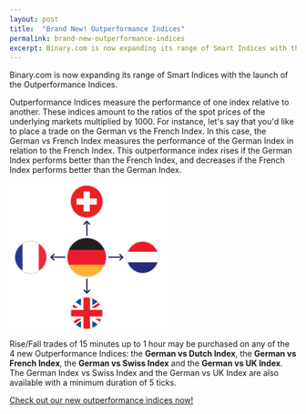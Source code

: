```yaml
---
layout: post
title:  "Brand New! Outperformance Indices"
permalink: brand-new-outperformance-indices
excerpt: Binary.com is now expanding its range of Smart Indices with the launch of the Outperformance Indices.  
---
```


Binary.com is now expanding its range of Smart Indices with the launch of the Outperformance Indices.

Outperformance Indices measure the performance of one index relative to another. These indices amount to the ratios of the spot prices of the underlying markets multiplied by 1000. For instance, let's say that you'd like to place a trade on the German vs the French Index. In this case, the German vs French Index measures the performance of the German Index in relation to the French Index. This outperformance index rises if the German Index performs better than the French Index, and decreases if the French Index performs better than the German Index.

![](/post_images/Out-Performance.png)

Rise/Fall trades of 15 minutes up to 1 hour may be purchased on any of the 4 new Outperformance Indices: the **German vs Dutch Index**, the **German vs French Index**, the **German vs Swiss Index** and the **German vs UK Index**. The German Index vs Swiss Index and the German vs UK Index are also available with a minimum duration of 5 ticks.

[Check out our new outperformance indices now!](https://www.binary.com/c/trade.cgi?market=smarties&time=15m&form_name=risefall&expiry_type=duration&amount_type=payout&H=S0P&currency=USD&underlying_symbol=OPIDAXAEX&amount=100&date_start=now&type=FLASHU&l=EN&utm_medium=social&utm_source=blog&utm_content=whatsnew)
